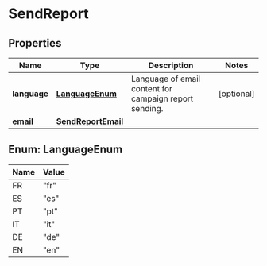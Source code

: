 
# SendReport

## Properties
Name | Type | Description | Notes
------------ | ------------- | ------------- | -------------
**language** | [**LanguageEnum**](#LanguageEnum) | Language of email content for campaign report sending. |  [optional]
**email** | [**SendReportEmail**](SendReportEmail.md) |  | 


<a name="LanguageEnum"></a>
## Enum: LanguageEnum
Name | Value
---- | -----
FR | &quot;fr&quot;
ES | &quot;es&quot;
PT | &quot;pt&quot;
IT | &quot;it&quot;
DE | &quot;de&quot;
EN | &quot;en&quot;



